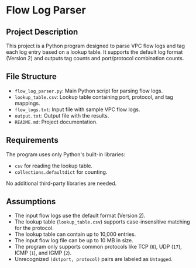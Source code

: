 # Flow Log Parser

## Project Description

This project is a Python program designed to parse VPC flow logs and tag each log entry based on a lookup table. It supports the default log format (Version 2) and outputs tag counts and port/protocol combination counts.

## File Structure

- `flow_log_parser.py`: Main Python script for parsing flow logs.
- `lookup_table.csv`: Lookup table containing port, protocol, and tag mappings.
- `flow_logs.txt`: Input file with sample VPC flow logs.
- `output.txt`: Output file with the results.
- `README.md`: Project documentation.

## Requirements

The program uses only Python's built-in libraries:
- `csv` for reading the lookup table.
- `collections.defaultdict` for counting.

No additional third-party libraries are needed.

## Assumptions

- The input flow logs use the default format (Version 2).
- The lookup table (`lookup_table.csv`) supports case-insensitive matching for the protocol.
- The lookup table can contain up to 10,000 entries.
- The input flow log file can be up to 10 MB in size.
- The program only supports common protocols like TCP (`6`), UDP (`17`), ICMP (`1`), and IGMP (`2`).
- Unrecognized `(dstport, protocol)` pairs are labeled as `Untagged`.
